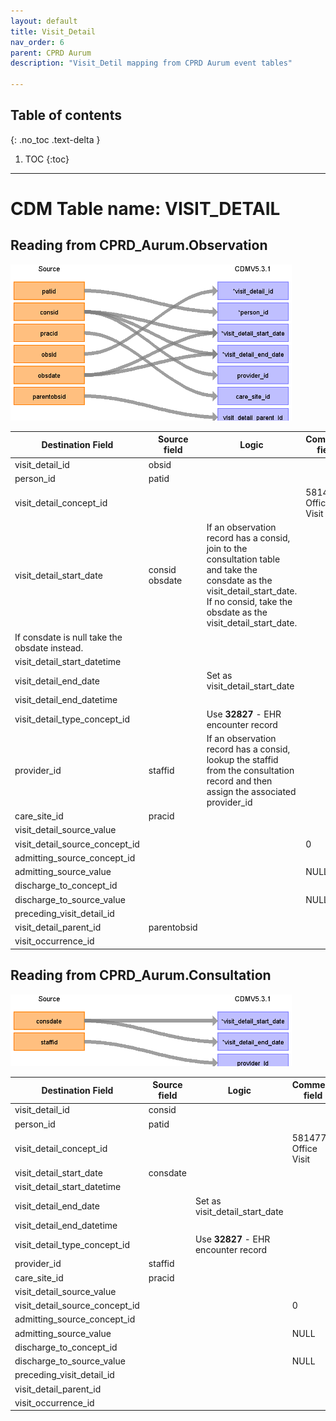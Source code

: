 ```yaml
---
layout: default
title: Visit_Detail
nav_order: 6
parent: CPRD Aurum
description: "Visit_Detil mapping from CPRD Aurum event tables"

---
```


## Table of contents
{: .no_toc .text-delta }

1. TOC
{:toc}

---

# CDM Table name: VISIT_DETAIL

## Reading from CPRD_Aurum.Observation

![](images/visit_detail_observation.png)

| Destination Field | Source field | Logic | Comment field |
| --- | --- | --- | --- |
| visit_detail_id | obsid |  |  |
| person_id | patid |  |  |
| visit_detail_concept_id |  |  | 581477 – Office Visit |
| visit_detail_start_date | consid <br>obsdate| If an observation record has a consid, join to the consultation table and take the consdate as the visit_detail_start_date. If no consid, take the obsdate as the visit_detail_start_date.
If consdate is null take the obsdate instead.|  |
| visit_detail_start_datetime |  |  |  |
| visit_detail_end_date |  | Set as visit_detail_start_date  | |
| visit_detail_end_datetime |  |  |  |
| visit_detail_type_concept_id |  | Use **32827** - EHR encounter record |  |
| provider_id | staffid | If an observation record has a consid, lookup the staffid from the consultation record and then assign the associated provider_id |  |
| care_site_id | pracid |  |  |
| visit_detail_source_value |  |  |  |
| visit_detail_source_concept_id |  |  | 0 |
| admitting_source_concept_id |  |  |  |
| admitting_source_value |  |  | NULL |
| discharge_to_concept_id |  |  |  |
| discharge_to_source_value |  |  | NULL |
| preceding_visit_detail_id |  |  |  |
| visit_detail_parent_id | parentobsid |  |  |
| visit_occurrence_id |  | |  |

## Reading from CPRD_Aurum.Consultation

![](images/visit_detail_consultation.png)

| Destination Field | Source field | Logic | Comment field |
| --- | --- | --- | --- |
| visit_detail_id | consid |  |  |
| person_id | patid |  |  |
| visit_detail_concept_id |  |  | 581477 – Office Visit |
| visit_detail_start_date | consdate | |  |
| visit_detail_start_datetime |  |  |  |
| visit_detail_end_date |  | Set as visit_detail_start_date  | |
| visit_detail_end_datetime |  |  |  |
| visit_detail_type_concept_id |  | Use **32827** - EHR encounter record |  |
| provider_id | staffid | |  |
| care_site_id | pracid |  |  |
| visit_detail_source_value |  |  |  |
| visit_detail_source_concept_id |  |  | 0 |
| admitting_source_concept_id |  |  |  |
| admitting_source_value |  |  | NULL |
| discharge_to_concept_id |  |  |  |
| discharge_to_source_value |  |  | NULL |
| preceding_visit_detail_id |  |  |  |
| visit_detail_parent_id |  |  |  |
| visit_occurrence_id |  | |  |